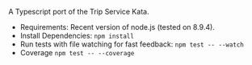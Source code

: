 A Typescript port of the Trip Service Kata.

- Requirements: Recent version of node.js (tested on 8.9.4).
- Install Dependencies: `npm install`
- Run tests with file watching for fast feedback: `npm test -- --watch`
- Coverage `npm test -- --coverage`
